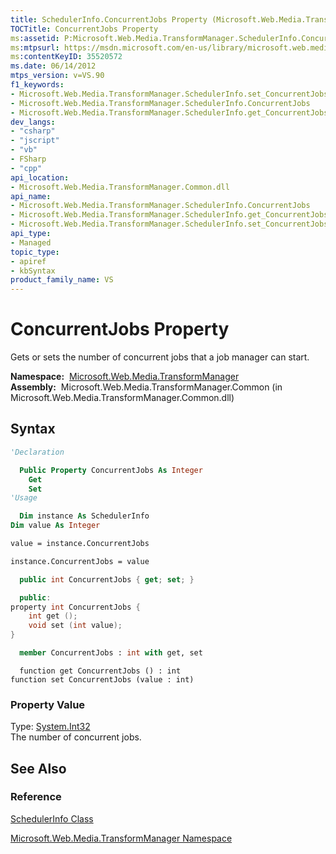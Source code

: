 ```yaml
---
title: SchedulerInfo.ConcurrentJobs Property (Microsoft.Web.Media.TransformManager)
TOCTitle: ConcurrentJobs Property
ms:assetid: P:Microsoft.Web.Media.TransformManager.SchedulerInfo.ConcurrentJobs
ms:mtpsurl: https://msdn.microsoft.com/en-us/library/microsoft.web.media.transformmanager.schedulerinfo.concurrentjobs(v=VS.90)
ms:contentKeyID: 35520572
ms.date: 06/14/2012
mtps_version: v=VS.90
f1_keywords:
- Microsoft.Web.Media.TransformManager.SchedulerInfo.set_ConcurrentJobs
- Microsoft.Web.Media.TransformManager.SchedulerInfo.ConcurrentJobs
- Microsoft.Web.Media.TransformManager.SchedulerInfo.get_ConcurrentJobs
dev_langs:
- "csharp"
- "jscript"
- "vb"
- FSharp
- "cpp"
api_location:
- Microsoft.Web.Media.TransformManager.Common.dll
api_name:
- Microsoft.Web.Media.TransformManager.SchedulerInfo.ConcurrentJobs
- Microsoft.Web.Media.TransformManager.SchedulerInfo.get_ConcurrentJobs
- Microsoft.Web.Media.TransformManager.SchedulerInfo.set_ConcurrentJobs
api_type:
- Managed
topic_type:
- apiref
- kbSyntax
product_family_name: VS
---
```


# ConcurrentJobs Property

Gets or sets the number of concurrent jobs that a job manager can start.

**Namespace:**  [Microsoft.Web.Media.TransformManager](microsoft-web-media-transformmanager-namespace.md)  
**Assembly:**  Microsoft.Web.Media.TransformManager.Common (in Microsoft.Web.Media.TransformManager.Common.dll)

## Syntax

```vb
'Declaration

  Public Property ConcurrentJobs As Integer
    Get
    Set
'Usage

  Dim instance As SchedulerInfo
Dim value As Integer

value = instance.ConcurrentJobs

instance.ConcurrentJobs = value
```

```csharp
  public int ConcurrentJobs { get; set; }
```

```cpp
  public:
property int ConcurrentJobs {
    int get ();
    void set (int value);
}
```

``` fsharp
  member ConcurrentJobs : int with get, set
```

```jscript
  function get ConcurrentJobs () : int
function set ConcurrentJobs (value : int)
```

### Property Value

Type: [System.Int32](https://msdn.microsoft.com/library/td2s409d)  
The number of concurrent jobs.  

## See Also

### Reference

[SchedulerInfo Class](schedulerinfo-class-microsoft-web-media-transformmanager.md)

[Microsoft.Web.Media.TransformManager Namespace](microsoft-web-media-transformmanager-namespace.md)

